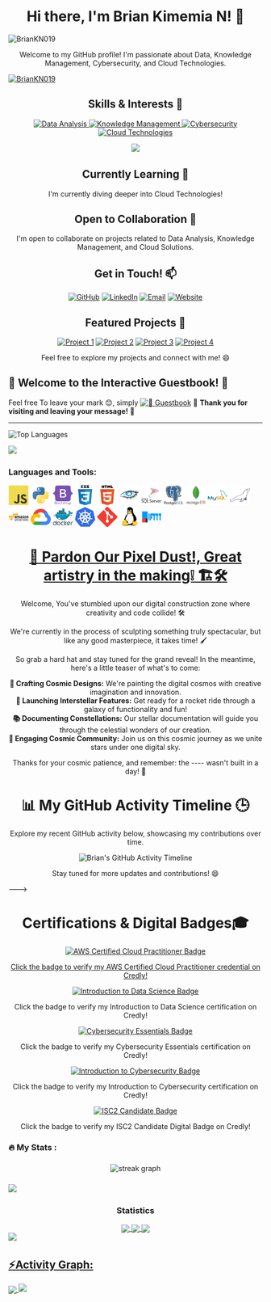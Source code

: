 <!-- Header -->
<h1 align="center">Hi there, I'm Brian Kimemia N! 👋</h1>
<p align="left"> <img src="https://komarev.com/ghpvc/?username=BrianKN019&label=Profile%20views&color=0e75b6&style=flat" alt="BrianKN019" /> </p>


<!--  Introduction  -->
<p align="center">Welcome to my GitHub profile! I'm passionate about Data, Knowledge Management, Cybersecurity, and Cloud Technologies.</p>

<p align="left"> <a href="https://github.com/ryo-ma/github-profile-trophy"><img src="https://github-profile-trophy.vercel.app/?username=BrianKN019&theme=onedark" alt="BrianKN019" /></a> </p>


<!-- Skills & Interests -->
<h2 align="center">Skills & Interests 🚀</h2>
<p align="center">
  <a href="https://www.linkedin.com/in/nbriankimemia019b">
    <img src="https://img.shields.io/badge/Data-Analysis-teal" alt="Data Analysis">
  </a>
  <a href="https://www.linkedin.com/in/nbriankimemia019b">
    <img src="https://img.shields.io/badge/Knowledge-Management-blue" alt="Knowledge Management">
  </a>
  <a href="https://www.linkedin.com/in/nbriankimemia019b">
    <img src="https://img.shields.io/badge/Cybersecurity-red" alt="Cybersecurity">
  </a>
  <a href="https://www.linkedin.com/in/nbriankimemia019b">
    <img src="https://img.shields.io/badge/Cloud-Technologies-khaki" alt="Cloud Technologies">
  </a>
</p>

<p align="center">
  <a href="https://github.com/Ratheshan03/readme-typing-svg"><img src="https://readme-typing-svg.herokuapp.com?lines=BSC+INFORMATION+SCIENCE;AWS+Cloud+Practitioner;Data+Analyst;IT+Support;Continous+Learner&center=true&width=500&height=50"></a>
</p>  


<!-- Learning -->
<h2 align="center">Currently Learning 🌱</h2>
<p align="center">I'm currently diving deeper into Cloud Technologies!</p>

<!-- Collaboration -->
<h2 align="center">Open to Collaboration 💼</h2>
<p align="center">I'm open to collaborate on projects related to Data Analysis, Knowledge Management, and Cloud Solutions.</p>

<!-- Contact -->
<h2 align="center">Get in Touch! 📫</h2>
<p align="center">
  <a href="https://github.com/BrianKN019"><img src="https://img.shields.io/badge/GitHub-BrianKN019-khaki?style=flat-square&logo=github" alt="GitHub"></a>
  <a href="https://www.linkedin.com/in/nbriankimemia019b"><img src="https://img.shields.io/badge/LinkedIn-N%20Brian%20Kimemia-blue?style=flat-square&logo=linkedin" alt="LinkedIn"></a>
  <a href="mailto:briannkimemia@gmail.com"><img src="https://img.shields.io/badge/Email-BrianNKimemia-red?style=flat-square&logo=gmail" alt="Email"></a>
  <a href="https://briankn019.github.io/portfolio/"><img src="https://img.shields.io/badge/Website-Brian's%20Portfolio-mint?style=flat-square&logo=web" alt="Website"></a>
</p>


<p <!-- Projects -->
<h2 align="center">Featured Projects 🌟</h2>

<p align="center">
  <a href="https://github.com/BrianKN019/AWS-PROJECTS-"><img src="https://img.shields.io/badge/Project%201-AWS%20Projects-blueviolet" alt="Project 1"></a>
  <a href="https://github.com/BrianKN019/Cybersecurity-Projects-"><img src="https://img.shields.io/badge/Project%202-Cyber%20Security-cyan" alt="Project 2"></a>
  <a href="https://github.com/BrianKN019/project3"><img src="https://img.shields.io/badge/Project%203-Knowledge%20Management-maroon" alt="Project 3"></a>
  <a href="https://github.com/BrianKN019/project4"><img src="https://img.shields.io/badge/Project%204-Data%20Analysis-gold" alt="Project 4"></a>
</p>


<!-- Footer -->
<p align="center">Feel free to explore my projects and connect with me! 😄</p>

## 📝 Welcome to the Interactive Guestbook! 🚀

Feel free To leave your mark 😊, simply [![📝 Guestbook](https://img.shields.io/badge/📝%20Guestbook-Leave%20a%20Message-gold?style=for-the-badge&logo=github)](https://github.com/BrianKN019/guestbook/issues/new)
💬 **Thank you for visiting and leaving your message!** 💬


---

<!-- Top Languages  Card -->
![Top Languages](https://github-readme-stats.vercel.app/api/top-langs/?username=BrianKN019&langs_count=6&layout=compact&theme=onedark&hide_border=true)


<div> <a href="https://github.com/BrianKN019" target="_blank"><img src="https://img.shields.io/badge/GitHub-100000?style=for-the-badge&logo=github&logoColor=white" target="_blank"></a>
</div><h3 align="left">Languages and Tools:</h3>
<p align="left">
<img src="https://raw.githubusercontent.com/teamedwardforever/Readme-Generator/71f25dd8b98329b168142a6b782a107b75eab178/svg/Skills/Languages/javascript-original.svg" alt="Javascript" width="40" height="40"/>
<img src="https://raw.githubusercontent.com/teamedwardforever/Readme-Generator/71f25dd8b98329b168142a6b782a107b75eab178/svg/Skills/Languages/python-original.svg" alt="Python" width="40" height="40"/>
<img src="https://raw.githubusercontent.com/teamedwardforever/Readme-Generator/71f25dd8b98329b168142a6b782a107b75eab178/svg/Skills/Frontend/bootstrap-plain-wordmark.svg" alt="Bootstrap" width="40" height="40"/>
<img src="https://raw.githubusercontent.com/teamedwardforever/Readme-Generator/71f25dd8b98329b168142a6b782a107b75eab178/svg/Skills/Frontend/css3-original-wordmark.svg" alt="Css" width="40" height="40"/>
<img src="https://raw.githubusercontent.com/teamedwardforever/Readme-Generator/71f25dd8b98329b168142a6b782a107b75eab178/svg/Skills/Frontend/html5-original-wordmark.svg" alt="HTML" width="40" height="40"/>
<img src="https://raw.githubusercontent.com/teamedwardforever/Readme-Generator/71f25dd8b98329b168142a6b782a107b75eab178/svg/Skills/Database/apache_cassandra-icon.svg" alt="Cassandra" width="40" height="40"/>
<img src="https://raw.githubusercontent.com/teamedwardforever/Readme-Generator/71f25dd8b98329b168142a6b782a107b75eab178/svg/Skills/Database/microsoft-sql-server-logo.svg" alt="Microsoft Sql Server" width="40" height="40"/>
<img src="https://raw.githubusercontent.com/teamedwardforever/Readme-Generator/71f25dd8b98329b168142a6b782a107b75eab178/svg/Skills/Database/postgresql-original-wordmark.svg" alt="Postgresql" width="40" height="40"/>
<img src="https://raw.githubusercontent.com/teamedwardforever/Readme-Generator/71f25dd8b98329b168142a6b782a107b75eab178/svg/Skills/Database/mongodb-original-wordmark.svg" alt="Mongodb" width="40" height="40"/>
<img src="https://raw.githubusercontent.com/teamedwardforever/Readme-Generator/71f25dd8b98329b168142a6b782a107b75eab178/svg/Skills/Database/mysql-original-wordmark.svg" alt="Mysql" width="40" height="40"/>
<img src="https://raw.githubusercontent.com/teamedwardforever/Readme-Generator/71f25dd8b98329b168142a6b782a107b75eab178/svg/Skills/Database/mariadb-icon.svg" alt="Mariadb" width="40" height="40"/>
<img src="https://raw.githubusercontent.com/teamedwardforever/Readme-Generator/71f25dd8b98329b168142a6b782a107b75eab178/svg/Skills/Devops/amazonwebservices-original-wordmark.svg" alt="Amazon Web Services" width="40" height="40"/>
<img src="https://raw.githubusercontent.com/teamedwardforever/Readme-Generator/71f25dd8b98329b168142a6b782a107b75eab178/svg/Skills/Devops/google_cloud-icon.svg" alt="Google Cloud" width="40" height="40"/>
<img src="https://raw.githubusercontent.com/teamedwardforever/Readme-Generator/71f25dd8b98329b168142a6b782a107b75eab178/svg/Skills/Devops/docker-original-wordmark.svg" alt="Docker" width="40" height="40"/>
<img src="https://raw.githubusercontent.com/teamedwardforever/Readme-Generator/71f25dd8b98329b168142a6b782a107b75eab178/svg/Skills/Devops/kubernetes-icon.svg" alt="Kubernetes" width="40" height="40"/>
<img src="https://raw.githubusercontent.com/teamedwardforever/Readme-Generator/71f25dd8b98329b168142a6b782a107b75eab178/svg/Skills/Other/git-scm-icon.svg" alt="Git" width="40" height="40"/>
<img src="https://raw.githubusercontent.com/teamedwardforever/Readme-Generator/71f25dd8b98329b168142a6b782a107b75eab178/svg/Skills/Other/linux-original.svg" alt="Linux" width="40" height="40"/>
<img src="https://raw.githubusercontent.com/teamedwardforever/Readme-Generator/71f25dd8b98329b168142a6b782a107b75eab178/svg/Skills/Automation/ifttt-ar21.svg" alt="Ifttt" width="40" height="40"/>
</p>



<h1 align="center"><u>🚧 Pardon Our Pixel Dust!, Great artistry in the making❕️ 🏗🛠 </u></h1>

<p align="center">Welcome, You've stumbled upon our digital construction zone where creativity and code collide! 🛠️</p>

<p align="center">We're currently in the process of sculpting something truly spectacular, but like any good masterpiece, it takes time! 🖌️</p>

<p align="center">So grab a hard hat and stay tuned for the grand reveal! In the meantime, here's a little teaser of what's to come:</p>

<p align="center">
  <strong>🌟 Crafting Cosmic Designs:</strong> We're painting the digital cosmos with creative imagination and innovation. <br>
  <strong>🚀 Launching Interstellar Features:</strong> Get ready for a rocket ride through a galaxy of functionality and fun! <br>
  <strong>📚 Documenting Constellations:</strong> Our stellar documentation will guide you through the celestial wonders of our creation. <br>
  <strong>🌌 Engaging Cosmic Community:</strong> Join us on this cosmic journey as we unite stars under one digital sky.
</p>

<p align="center">Thanks for your cosmic patience, and remember: the ---- wasn't built in a day! 🌠</p>

<!-- Header -->
<h1 align="center">📊 My GitHub Activity Timeline 🕒</h1>

<!-- Introduction -->
<p align="center">Explore my recent GitHub activity below, showcasing my contributions over time.</p>

<!-- GitHub Activity Timeline -->
<p align="center">
  <img src="https://github-readme-stats.vercel.app/api/?username=BrianKN019&show_icons=true&theme=react" alt="Brian's GitHub Activity Timeline">
</p>

<!-- Footer -->
<p align="center">Stay tuned for more updates and contributions! 😄</p>

--->


<!-- Header -->
<h1 align="center">Certifications & Digital Badges🎓</h1>

<!-- AWS Certified Cloud Practitioner Badge -->
<p align="center">
  <a href="https://www.credly.com/badges/becf35b1-8d56-4957-ba65-f686d7b05aff/public_url" target="_blank">
    <img src="https://img.shields.io/badge/AWS%20Certified%20Cloud%20Practitioner-cyan?style=for-the-badge" alt="AWS Certified Cloud Practitioner Badge">
</p>

<!-- Description for AWS Certified Cloud Practitioner -->
<p align="center">Click the badge to verify my AWS Certified Cloud Practitioner credential on Credly!</p>

<!-- Introduction to Data Science Badge -->
<p align="center">
  <a href="https://www.credly.com/badges/5ddf7f14-c199-40ae-9d05-adb4c432dfe9/public_url" target="_blank">
    <img src="https://img.shields.io/badge/Introduction%20to%20Data%20Science-blue?style=for-the-badge" alt="Introduction to Data Science Badge">
  </a>
</p>

<!-- Description for Introduction to Data Science -->
<p align="center">Click the badge to verify my Introduction to Data Science certification on Credly!</p>

<!-- Cybersecurity Essentials Badge -->
<p align="center">
  <a href="https://www.credly.com/badges/bc87036f-6d7a-4786-8676-594c4a521e65/public_url" target="_blank">
    <img src="https://img.shields.io/badge/Cybersecurity%20Essentials-gold?style=for-the-badge" alt="Cybersecurity Essentials Badge">
  </a>
</p>

<!-- Description for Cybersecurity Essentials -->
<p align="center">Click the badge to verify my Cybersecurity Essentials certification on Credly!</p>

<!-- Introduction to Cybersecurity Badge -->
<p align="center">
  <a href="https://www.credly.com/badges/0aa89658-ed81-41ca-8635-550d7fb08cd1/public_url" target="_blank">
    <img src="https://img.shields.io/badge/Introduction%20to%20Cybersecurity-red?style=for-the-badge" alt="Introduction to Cybersecurity Badge">
  </a>
</p>

<!-- Description for Introduction to Cybersecurity -->
<p align="center">Click the badge to verify my Introduction to Cybersecurity certification on Credly!</p>

<!-- ISC2 Candidate Badge -->
<p align="center">
  <a href="https://www.credly.com/badges/29b04d68-29b3-4dfc-8566-ab919754fe6e/public_url" target="_blank">
    <img src="https://img.shields.io/badge/ISC2%20Candidate-mint?style=for-the-badge" alt="ISC2 Candidate Badge">
  </a>
</p>

<!-- Description for ISC2 Candidate -->
<p align="center">Click the badge to verify my ISC2 Candidate Digital Badge on Credly!</p>



###

<h3 align="left">🔥   My Stats :</h3>

###

<div align="center">
  <img src="https://streak-stats.demolab.com?user=BrianKN019&locale=en&mode=daily&theme=dark&hide_border=false&border_radius=5&order=3" height="220" alt="streak graph"  />
</div>

###



<img src="https://user-images.githubusercontent.com/73097560/115834477-dbab4500-a447-11eb-908a-139a6edaec5c.gif"><h3 align="center">Statistics</h3>
<div align="center">
<a href="https://github.com/BrianKN019">
<img align="center" src="http://github-profile-summary-cards.vercel.app/api/cards/stats?username=BrianKN019&theme=2077" height="180em" />
<img align="center" src="http://github-profile-summary-cards.vercel.app/api/cards/productive-time?username=BrianKN019&theme=2077" height="180em" />
<img align="center" src="http://github-profile-summary-cards.vercel.app/api/cards/profile-details?username=BrianKN019&theme=2077" height="180em" />
</div>
<img src="https://user-images.githubusercontent.com/73097560/115834477-dbab4500-a447-11eb-908a-139a6edaec5c.gif"><h2 align="left">⚡Activity Graph:</h2>
<img align="center" src="https://github-readme-activity-graph.vercel.app/graph?username=BrianKN019&theme=react-dark"/>

<img src="https://raw.githubusercontent.com/Trilokia/Trilokia/379277808c61ef204768a61bbc5d25bc7798ccf1/bottom_header.svg" />





